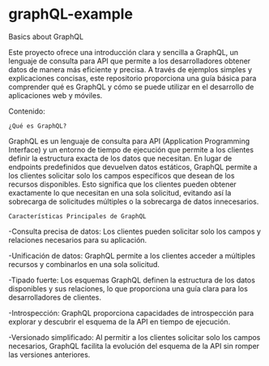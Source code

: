 # graphQL-example
Basics about GraphQL

Este proyecto ofrece una introducción clara y sencilla a GraphQL, un lenguaje de consulta para API que permite a los desarrolladores obtener datos de manera más eficiente y precisa. A través de ejemplos simples y explicaciones concisas, este repositorio proporciona una guía básica para comprender qué es GraphQL y cómo se puede utilizar en el desarrollo de aplicaciones web y móviles.

Contenido:  



    ¿Qué es GraphQL?

GraphQL es un lenguaje de consulta para API (Application Programming Interface) y un entorno de tiempo de ejecución que permite a los clientes definir la estructura exacta de los datos que necesitan. En lugar de endpoints predefinidos que devuelven datos estáticos, GraphQL permite a los clientes solicitar solo los campos específicos que desean de los recursos disponibles. Esto significa que los clientes pueden obtener exactamente lo que necesitan en una sola solicitud, evitando así la sobrecarga de solicitudes múltiples o la sobrecarga de datos innecesarios.

   




    Características Principales de GraphQL

-Consulta precisa de datos: Los clientes pueden solicitar solo los campos y relaciones necesarios para su aplicación.

-Unificación de datos: GraphQL permite a los clientes acceder a múltiples recursos y combinarlos en una sola solicitud.

-Tipado fuerte: Los esquemas GraphQL definen la estructura de los datos disponibles y sus relaciones, lo que proporciona una guía clara para los desarrolladores de clientes.

-Introspección: GraphQL proporciona capacidades de introspección para explorar y descubrir el esquema de la API en tiempo de ejecución.

-Versionado simplificado: Al permitir a los clientes solicitar solo los campos necesarios, GraphQL facilita la evolución del esquema de la API sin romper las versiones anteriores.
